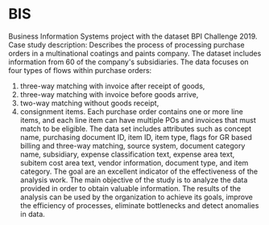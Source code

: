 # BIS
Business Information Systems project with the dataset BPI Challenge 2019.
Case study description:
Describes the process of processing purchase orders in a multinational coatings and paints company. The dataset includes information from 60 of the company's subsidiaries. The data focuses on four types of flows within purchase orders:
1) three-way matching with invoice after receipt of goods,
2) three-way matching with invoice before goods arrive,
3) two-way matching without goods receipt,
4) consignment items.
Each purchase order contains one or more line items, and each line item can have multiple POs and invoices that must match to be eligible.
The data set includes attributes such as concept name, purchasing document ID, item ID, item type, flags for GR based billing and three-way matching, source system, document category name, subsidiary, expense classification text, expense area text, subitem cost area text, vendor information, document type, and item category.
The goal are an excellent indicator of the effectiveness of the analysis work. The main objective of the study is to analyze the data provided in order to obtain valuable information. The results of the analysis can be used by the organization to achieve its goals, improve the efficiency of processes, eliminate bottlenecks and detect anomalies in data.

